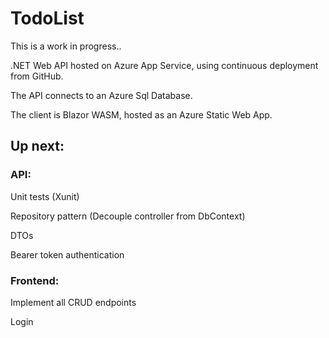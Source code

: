 # TodoList

This is a work in progress..

.NET Web API hosted on Azure App Service, using continuous deployment from GitHub.

The API connects to an Azure Sql Database.

The client is Blazor WASM, hosted as an Azure Static Web App.



## Up next:

### API:
Unit tests (Xunit)

Repository pattern (Decouple controller from DbContext)

DTOs

Bearer token authentication


### Frontend:
Implement all CRUD endpoints

Login
